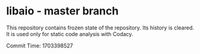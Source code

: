 # libaio - master branch

This repository contains frozen state of the repository.
Its history is cleared. It is used only for static code
analysis with Codacy.

Commit Time: 1703398527